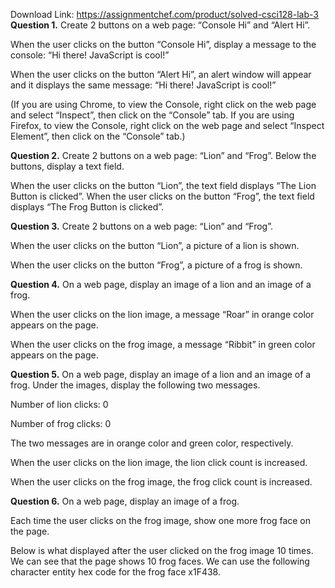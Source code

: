 Download Link: https://assignmentchef.com/product/solved-csci128-lab-3
<br>
<strong>Question 1.</strong> Create 2 buttons on a web page: “Console Hi” and “Alert Hi”.​

When the user clicks on the button “Console Hi”, display a message to the console: “Hi there! JavaScript is cool!”

When the user clicks on the button “Alert Hi”, an alert window will appear and it displays the same message: “Hi there! JavaScript is cool!”

(If you are using Chrome, to view the Console, right click on the web page and select “Inspect”, then click on the “Console” tab. If you are using Firefox, to view the Console, right click on the web page and select “Inspect Element”, then click on the “Console” tab.)

<strong>Question 2.</strong> Create 2 buttons on a web page: “Lion” and  “Frog”.​    Below the buttons, display a text field.

When the user clicks on the button “Lion”, the text field displays “The Lion Button is clicked”. When the user clicks on the button “Frog”, the text field displays “The Frog Button is clicked”.

<strong>Question 3.</strong> Create 2 buttons on a web page: “Lion” and  “Frog”.​

When the user clicks on the button “Lion”, a picture of a lion is shown.

When the user clicks on the button “Frog”, a picture of a frog is shown.

<strong>Question 4.</strong> On a web page, display an image of a lion and an image of a frog.

When the user clicks on the lion image, a message “Roar” in orange color appears on the page.

When the user clicks on the frog image, a message “Ribbit” in green color appears on the page.

<strong>Question 5.</strong> On a web page, display an image of a lion and an image of a frog.​      Under the images, display the following two messages.

Number of lion clicks: 0

Number of frog clicks: 0

The two messages are in orange color and green color, respectively.

When the user clicks on the lion image, the lion click count is increased.

When the user clicks on the frog image, the frog click count is increased.

<strong>Question 6.</strong> On a web page, display an image of a frog.​

Each time the user clicks on the frog image, show one more frog face on the page.

Below is what displayed after the user clicked on the frog image 10 times. We can see that the page shows 10 frog faces. We can use the following character entity hex code for the frog face x1F438.